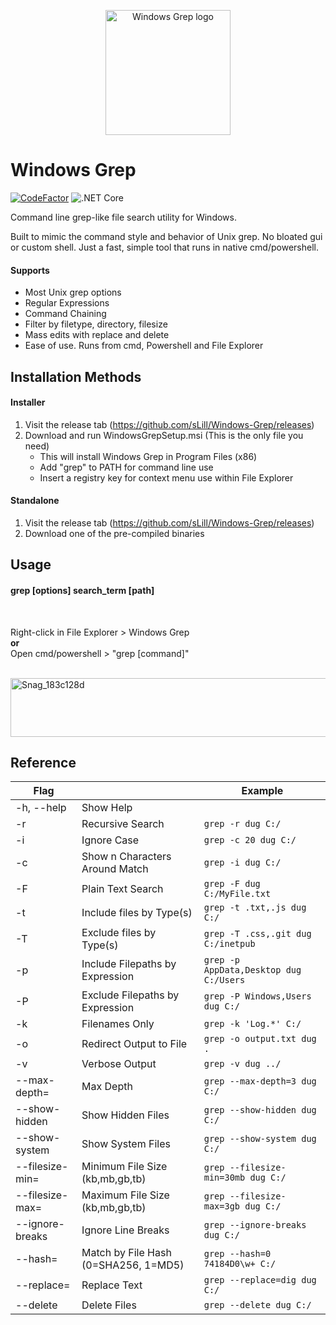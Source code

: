 <p align="center">
    <img src="https://i.imgur.com/15SNWH7.png" alt="Windows Grep logo" width="200" height="200">
</p>

<h1>Windows Grep</h1> 

[![CodeFactor](https://www.codefactor.io/repository/github/slill/windows-grep/badge)](https://www.codefactor.io/repository/github/slill/windows-grep)
![.NET Core](https://github.com/sLill/Windows-Grep/workflows/.NET/badge.svg)

Command line grep-like file search utility for Windows. 

Built to mimic the command style and behavior of Unix grep.
No bloated gui or custom shell. Just a fast, simple tool that runs in native cmd/powershell.</br>

<h4>Supports</h4>

- Most Unix grep options
- Regular Expressions
- Command Chaining
- Filter by filetype, directory, filesize
- Mass edits with replace and delete
- Ease of use. Runs from cmd, Powershell and File Explorer

<h2>Installation Methods</h2>

<h4>Installer</h4>

1. Visit the release tab (https://github.com/sLill/Windows-Grep/releases)
2. Download and run WindowsGrepSetup.msi (This is the only file you need)
    - This will install Windows Grep in Program Files (x86)
    - Add "grep" to PATH for command line use
    -  Insert a registry key for context menu use within File Explorer

<h4>Standalone</h4>

1. Visit the release tab (https://github.com/sLill/Windows-Grep/releases)
2. Download one of the pre-compiled binaries

<h2>Usage</h2>
<h4>grep [options] search_term [path]</h4><br/>

Right-click in File Explorer > Windows Grep
<br/><b>or</b><br/>
Open cmd/powershell > "grep [command]" <br/> <br/>

<img width="602" height="94" alt="Snag_183c128d" src="https://github.com/user-attachments/assets/ef851094-5b04-4b9c-b0ad-7b3c6382c49e" />

<h2>Reference</h2>

| Flag                          |    | Example                      |
| ------------------------- | -- | ------------------- |
| -h, --help | Show Help         |  | 
| -r         | Recursive Search  | `grep -r dug C:/` |
| -i         | Ignore Case       | `grep -c 20 dug C:/` | 
| -c         |  Show n Characters Around Match | `grep -i dug C:/` |
| -F         | Plain Text Search | `grep -F dug C:/MyFile.txt` |
| -t | Include files by Type(s) | `grep -t .txt,.js dug C:/` |
| -T | Exclude files by Type(s) | `grep -T .css,.git dug C:/inetpub` |
| -p | Include Filepaths by Expression | `grep -p AppData,Desktop dug C:/Users` | 
| -P | Exclude Filepaths by Expression | `grep -P Windows,Users dug C:/` |
| -k         | Filenames Only | `grep -k 'Log.*' C:/` |
| -o         | Redirect Output to File | `grep -o output.txt dug .` |
| -v         | Verbose Output | `grep -v dug ../` |
| --max-depth=    | Max Depth | `grep --max-depth=3 dug C:/` |
| --show-hidden   | Show Hidden Files | `grep --show-hidden dug C:/` |
| --show-system   | Show System Files | `grep --show-system dug C:/` |
| --filesize-min= | Minimum File Size (kb,mb,gb,tb)  | `grep --filesize-min=30mb dug C:/` |
| --filesize-max= | Maximum File Size (kb,mb,gb,tb)  | `grep --filesize-max=3gb dug C:/` |
| --ignore-breaks | Ignore Line Breaks | `grep --ignore-breaks dug C:/` |
| --hash= | Match by File Hash (0=SHA256, 1=MD5) | `grep --hash=0 74184D0\w+ C:/` |
| --replace= | Replace Text       | `grep --replace=dig dug C:/` |
| --delete   | Delete Files         | `grep --delete dug C:/` | 
